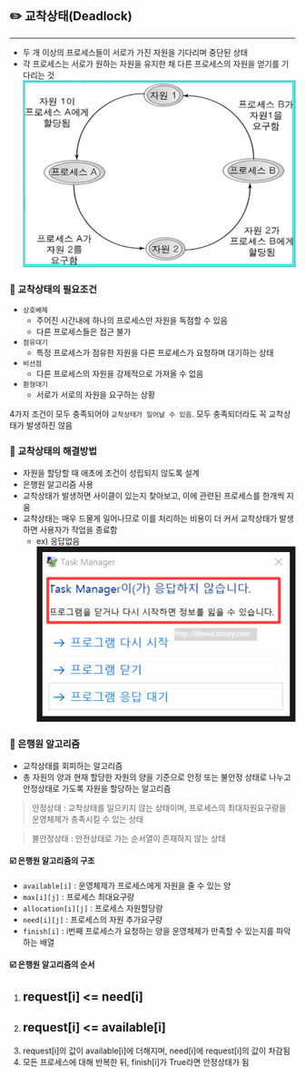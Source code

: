 ## ✏️ 교착상태(Deadlock)

---

- 두 개 이상의 프로세스들이 서로가 가진 자원을 기다리며 중단된 상태
- 각 프로세스는 서로가 원하는 자원을 유지한 채 다른 프로세스의 자원을 얻기를 기다리는 것
![img.png](img/교착상태.png)

### 💭 교착상태의 필요조건

- `상호배제`
    - 주어진 시간내에 하나의 프로세스만 자원을 독점할 수 있음
    - 다른 프로세스들은 접근 불가
- `점유대기`
    - 특정 프로세스가 점유한 자원을 다른 프로세스가 요청하며 대기하는 상태
- `비선점`
    - 다른 프로세스의 자원을 강제적으로 가져올 수 없음 
- `환형대기`
    - 서로가 서로의 자원을 요구하는 상황

4가지 조건이 모두 충족되어야 `교착상태가 일어날 수 있음`. 모두 충족되더라도 꼭 교착상태가 발생하진 않음

### 💭 교착상태의 해결방법

- 자원을 할당할 때 애초에 조건이 성립되지 않도록 설계
- 은행원 알고리즘 사용
- 교착상태가 발생하면 사이클이 있는지 찾아보고, 이에 관련된 프로세스를 한개씩 지움
- 교착상태는 매우 드물게 일어나므로 이를 처리하는 비용이 더 커서 교착상태가 발생하면 사용자가 작업을 종료함
    - ex) 응답없음
  ![img.png](img/응답없음.png)

### 💭 은행원 알고리즘
- 교착상태를 회피하는 알고리즘
- 총 자원의 양과 현재 할당한 자원의 양을 기준으로 안정 또는 불안정 상태로 나누고 안정상태로 가도록 자원을 할당하는 알고리즘

> 안정상태 : 교착상태를 일으키지 않는 상태이며, 프로세스의 최대자원요구량을 운영체제가 충족시킬 수 있는 상태

> 불안정상태 : 안전상태로 가는 순서열이 존재하지 않는 상태

#### ☑️ 은행원 알고리즘의 구조
- `available[i]` : 운영체제가 프로세스에게 자원을 줄 수 있는 양
- `max[i][j]` : 프로세스 최대요구량
- `allocation[i][j]` : 프로세스 자원할당량
- `need[i][j]` : 프로세스의 자원 추가요구량
- `finish[i]` : i번째 프로세스가 요청하는 양을 운영체제가 만족할 수 있는지를 파악하는 배열

#### ☑️ 은행원 알고리즘의 순서
1. request[i] <= need[i]
    - 
2. request[i] <= available[i]
    -
3. request[i]의 값이 available[i]에 더해지며, need[i]에 request[i]의 값이 차감됨
4. 모든 프로세스에 대해 반복한 뒤, finish[i]가 True라면 안정상태가 됨
